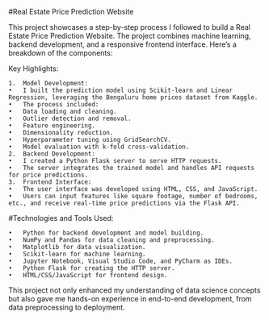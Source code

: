 #Real Estate Price Prediction Website

This project showcases a step-by-step process I followed to build a Real Estate Price Prediction Website. The project combines machine learning, backend development, and a responsive frontend interface. Here’s a breakdown of the components:

Key Highlights:

	1.	Model Development:
	•	I built the prediction model using Scikit-learn and Linear Regression, leveraging the Bengaluru home prices dataset from Kaggle.
	•	The process included:
	•	Data loading and cleaning.
	•	Outlier detection and removal.
	•	Feature engineering.
	•	Dimensionality reduction.
	•	Hyperparameter tuning using GridSearchCV.
	•	Model evaluation with k-fold cross-validation.
	2.	Backend Development:
	•	I created a Python Flask server to serve HTTP requests.
	•	The server integrates the trained model and handles API requests for price predictions.
	3.	Frontend Interface:
	•	The user interface was developed using HTML, CSS, and JavaScript.
	•	Users can input features like square footage, number of bedrooms, etc., and receive real-time price predictions via the Flask API.

#Technologies and Tools Used:

	•	Python for backend development and model building.
	•	NumPy and Pandas for data cleaning and preprocessing.
	•	Matplotlib for data visualization.
	•	Scikit-learn for machine learning.
	•	Jupyter Notebook, Visual Studio Code, and PyCharm as IDEs.
	•	Python Flask for creating the HTTP server.
	•	HTML/CSS/JavaScript for frontend design.

This project not only enhanced my understanding of data science concepts but also gave me hands-on experience in end-to-end development, from data preprocessing to deployment.
